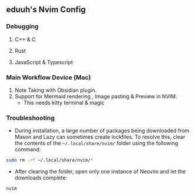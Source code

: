 ## eduuh's Nvim Config

### Debugging

1. C++ & C

2. Rust

3. JavaScript & Typescript

### Main Workflow Device (Mac)

1. Note Taking with Obsidian plugin.
2. Support for Mermaid rendering , Image pasting & Preview in NVIM.
   - This needs kitty terminal & magic

### Troubleshooting

- During installation, a large number of packages being downloaded from Mason and Lazy can sometimes create lockfiles. To resolve this, clear the contents of the `~/.local/share/nvim/` folder using the following command:

```bash
sudo rm -rf ~/.local/share/nvim/*
```

- After clearing the folder, open only one instance of Neovim and let the downloads complete:

```bash
nvim
```
